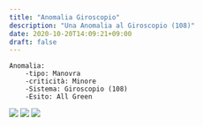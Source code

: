 ```yaml
---
title: "Anomalia Giroscopio"
description: "Una Anomalia al Giroscopio (108)"
date: 2020-10-20T14:09:21+09:00
draft: false
---
```

	Anomalia:
		-tipo: Manovra
		-criticità: Minore
		-Sistema: Giroscopio (108)
		-Esito: All Green
![](/giroscopiEnd/giroscopio1.png)
![](/giroscopiEnd/giroscopio2.png)
![](/giroscopiEnd/giroscopio3.png)
